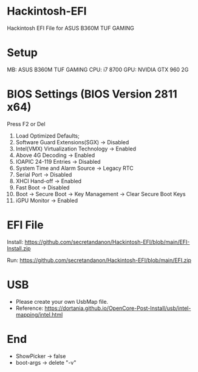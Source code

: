 # Hackintosh-EFI
Hackintosh EFI File for ASUS  B360M TUF GAMING 

# Setup
MB: ASUS B360M TUF GAMING
CPU: i7 8700
GPU: NVIDIA GTX 960 2G

# BIOS Settings (BIOS Version 2811 x64)
Press F2 or Del
1. Load Optimized Defaults;
2. Software Guard Extensions(SGX) -> Disabled
3. Intel(VMX) Virtualization Technology -> Enabled
4. Above 4G Decoding -> Enabled
5. IOAPIC 24-119 Entries -> Disabled
6. System Time and Alarm Source -> Legacy RTC
7. Serial Port -> Disabled
8. XHCI Hand-off -> Enabled
9. Fast Boot -> Disabled
10. Boot -> Secure Boot -> Key Management -> Clear Secure Boot Keys
11. iGPU Monitor -> Enabled

# EFI File
Install: https://github.com/secretandanon/Hackintosh-EFI/blob/main/EFI-Install.zip

Run: https://github.com/secretandanon/Hackintosh-EFI/blob/main/EFI.zip

# USB
- Please create your own UsbMap file.
- Reference: https://dortania.github.io/OpenCore-Post-Install/usb/intel-mapping/intel.html

# End
- ShowPicker -> false
- boot-args -> delete "-v"

